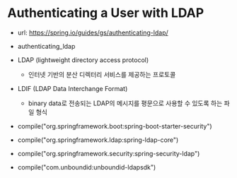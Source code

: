 # Authenticating a User with LDAP

- url: <https://spring.io/guides/gs/authenticating-ldap/>

- authenticating_ldap

- LDAP (lightweight directory access protocol)

  - 인터넷 기반의 분산 디렉터리 서비스를 제공하는 프로토콜

- LDIF (LDAP Data Interchange Format)

  - binary data로 전송되는 LDAP의 메시지를 평문으로 사용할 수 있도록 하는 파일 형식

- compile("org.springframework.boot:spring-boot-starter-security")

- compile("org.springframework.ldap:spring-ldap-core")

- compile("org.springframework.security:spring-security-ldap")

- compile("com.unboundid:unboundid-ldapsdk")
